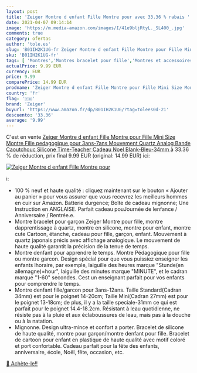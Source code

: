 ```yaml
---
layout: post
title: 'Zeiger Montre d enfant Fille Montre pour avec 33.36 % rabais '
date: 2021-04-07 09:14:14
image: 'https://m.media-amazon.com/images/I/41e9bljRtyL._SL400_.jpg'
comments: true
category: ofertas
author: 'tole.es'
slug: 'B01IH2K1UG-fr Zeiger Montre d enfant Fille Montre pour Fille Mini Size...'
sku: 'B01IH2K1UG-fr'
tags: [ 'Montres','Montres bracelet pour fille','Montres et accessoires','Montres fille','zeiger', ]
actualPrice: 9.99 EUR
currency: EUR
price: 9.99
comparePrice: 14.99 EUR
prodname: 'Zeiger Montre d enfant Fille Montre pour Fille Mini Size Montre Fille pedagogique pour 3ans-7ans Mouvement Quartz Analog Bande Caoutchouc Silicone Time-Teacher Cadeau Noel  Blank-Bleu-34mm '
country: 'fr'
flag: '🇫🇷'
brand: 'Zeiger'
buyurl: 'https://www.amazon.fr/dp/B01IH2K1UG/?tag=tolees0d-21'
descuento: '33.36'
average: '9.99'
---
```


C'est en vente [Zeiger Montre d enfant Fille Montre pour Fille Mini Size Montre Fille pedagogique pour 3ans-7ans Mouvement Quartz Analog Bande Caoutchouc Silicone Time-Teacher Cadeau Noel  Blank-Bleu-34mm ](https://www.amazon.fr/dp/B01IH2K1UG/?tag=tolees0d-21)  à  33.36 % de réduction, prix final  9.99 EUR (original: 14.99 EUR) ici:

[![Zeiger Montre d enfant Fille Montre pour](https://m.media-amazon.com/images/I/41e9bljRtyL._SL400_.jpg)](https://www.amazon.fr/dp/B01IH2K1UG/?tag=tolees0d-21)

ℹ️:

- 100 % neuf et haute qualité : cliquez maintenant sur le bouton « Ajouter au panier » pour vous assurer que vous recevrez les meilleurs hommes en cuir sur Amazon. Batterie durgence; Boîte de cadeau mignonne; Une Instruction en ANGLAISE. Parfait cadeau pouJournée de lenfance / Anniversaire / Rentrée.e.
- Montre bracelet pour garçon Zeiger Montre pour fille, montre dapprentissage à quartz, montre en silicone, montre pour enfant, montre cute Cartoon, étanche, cadeau pour fille, garçon, enfant. Mouvement à quartz japonais précis avec affichage analogique. Le mouvement de haute qualité garantit la précision de la tenue de temps.
- Montre denfant pour apprendre le temps. Montre Pédagogique pour fille ou montre garcon. Design spécial pour que vous puissiez enseigner les enfants lhoraire, par exemple, laiguille des heures marque "Stunde(en allemagne)=hour", laiguille des minutes marque "MINUTE", et le cadran marque "1-60" secondes. Cest un enseignant parfait pour vos enfants pour comprendre le temps.
- Montre denfant fille/garcon pour 3ans-12ans. Taille Standard(Cadran 34mm) est pour le poignet 14-20cm; Taille Mini(Cadran 27mm) est pour le poignet 13-18cm; de plus, il y a la taille speciale-31mm ce qui est parfait pour le poignet 14.4-18.2cm. Résistant à leau quotidienne, ne résiste pas à la pluie et aux éclaboussures de leau, mais pas à la douche ou à la natation.
- Mignonne. Design ultra-mince et confort a porter. Bracelet de silicone de haute qualité, montre pour garçon/montre denfant pour fille. Bracelet de cartoon pour enfant en plastique de haute qualité avec motif coloré et port confortable. Cadeau parfait pour la fête des enfants, anniversaire, école, Noël, fête, occasion, etc.

[🛒 Achète-le!!](https://www.amazon.fr/dp/B01IH2K1UG/?tag=tolees0d-21)
